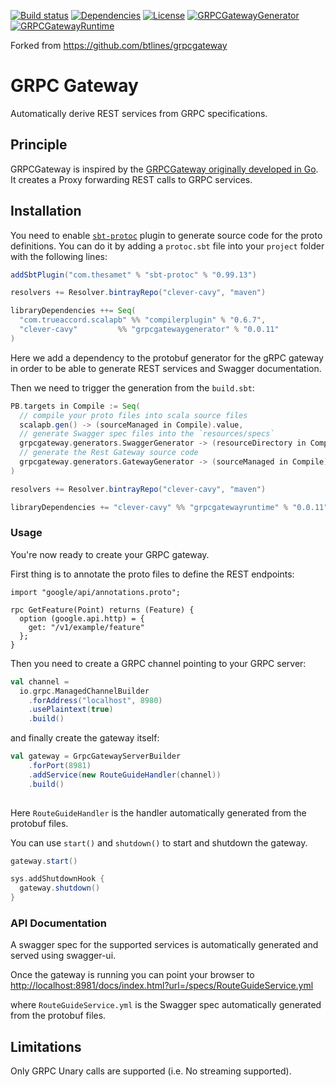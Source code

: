 [![Build status](https://api.travis-ci.org/Clever-Cavy/grpcgateway.svg?branch=master)](https://travis-ci.org/Clever-Cavy/grpcgateway)
[![Dependencies](https://app.updateimpact.com/badge/949261008239726592/grpcgateway.svg?config=compile)](https://app.updateimpact.com/latest/949261008239726592/grpcgateway)
[![License](https://img.shields.io/:license-MIT-blue.svg)](https://opensource.org/licenses/MIT)
[![GRPCGatewayGenerator](https://api.bintray.com/packages/clever-cavy/grpcgateway/grpcgatewaygenerator/images/download.svg) ](https://bintray.com/clever-cavy/grpcgateway/grpcgatewaygenerator/_latestVersion)
[![GRPCGatewayRuntime](https://api.bintray.com/packages/clever-cavy/grpcgateway/grpcgatewayruntime/images/download.svg) ](https://bintray.com/clever-cavy/grpcgateway/grpcgatewayruntime/_latestVersion)

Forked from https://github.com/btlines/grpcgateway

# GRPC Gateway

Automatically derive REST services from GRPC specifications.

## Principle

GRPCGateway is inspired by the [GRPCGateway originally developed in Go](https://github.com/grpc-ecosystem/grpc-gateway). 
It creates a Proxy forwarding REST calls to GRPC services. 

## Installation

You need to enable [`sbt-protoc`](https://github.com/thesamet/sbt-protoc) plugin to generate source code for the proto definitions.
You can do it by adding a `protoc.sbt` file into your `project` folder with the following lines:

```scala
addSbtPlugin("com.thesamet" % "sbt-protoc" % "0.99.13")

resolvers += Resolver.bintrayRepo("clever-cavy", "maven")

libraryDependencies ++= Seq(
  "com.trueaccord.scalapb" %% "compilerplugin" % "0.6.7",
  "clever-cavy"         %% "grpcgatewaygenerator" % "0.0.11"
)
```

Here we add a dependency to the protobuf generator for the gRPC gateway in order to be able to generate REST services and Swagger documentation.

Then we need to trigger the generation from the `build.sbt`:

```scala
PB.targets in Compile := Seq(
  // compile your proto files into scala source files
  scalapb.gen() -> (sourceManaged in Compile).value,
  // generate Swagger spec files into the `resources/specs`
  grpcgateway.generators.SwaggerGenerator -> (resourceDirectory in Compile).value / "specs",
  // generate the Rest Gateway source code
  grpcgateway.generators.GatewayGenerator -> (sourceManaged in Compile).value
)

resolvers += Resolver.bintrayRepo("clever-cavy", "maven")

libraryDependencies += "clever-cavy" %% "grpcgatewayruntime" % "0.0.11" % "compile,protobuf"
```

### Usage

You're now ready to create your GRPC gateway.

First thing is to annotate the proto files to define the REST endpoints:

```
import "google/api/annotations.proto";

rpc GetFeature(Point) returns (Feature) {
  option (google.api.http) = {
    get: "/v1/example/feature"
  };
}
```

Then you need to create a GRPC channel pointing to your GRPC server:

```scala
val channel = 
  io.grpc.ManagedChannelBuilder
    .forAddress("localhost", 8980)
    .usePlaintext(true)
    .build()
```

and finally create the gateway itself:

```scala
val gateway = GrpcGatewayServerBuilder
    .forPort(8981)
    .addService(new RouteGuideHandler(channel))
    .build()
    
```

Here `RouteGuideHandler` is the handler automatically generated from the protobuf files.

You can use `start()` and `shutdown()` to start and shutdown the gateway.

```scala
gateway.start()

sys.addShutdownHook {
  gateway.shutdown()
}
```

### API Documentation

A swagger spec for the supported services is automatically generated and served using swagger-ui.

Once the gateway is running you can point your browser to [http://localhost:8981/docs/index.html?url=/specs/RouteGuideService.yml](http://localhost:8981/docs/index.html?url=/specs/RouteGuideService.yml)

where `RouteGuideService.yml` is the Swagger spec automatically generated from the protobuf files.


## Limitations

Only GRPC Unary calls are supported (i.e. No streaming supported).
